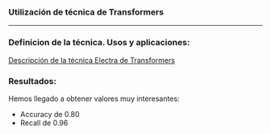 ### Utilización de técnica de Transformers
---


### Definicion de la técnica. Usos y aplicaciones:

[Descripción de la técnica Electra de Transformers](https://towardsdatascience.com/electra-is-bert-supercharged-b450246c4edb)

### Resultados:

Hemos llegado a obtener valores muy interesantes:
- Accuracy de 0.80
- Recall de 0.96



